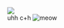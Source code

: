 <br><img src="https://komarev.com/ghpvc/?username=jillstingray&color=000000">
<br>uhh c+h
![meow](https://pbs.twimg.com/profile_banners/1887254973068812291/1758770535/1500x500)

<!--
**jillstingray/jillstingray** is a ✨ _special_ ✨ repository because its `README.md` (this file) appears on your GitHub profile.

Here are some ideas to get you started:

- 🔭 I’m currently working on ...
- 🌱 I’m currently learning ...
- 👯 I’m looking to collaborate on ...
- 🤔 I’m looking for help with ...
- 💬 Ask me about ...
- 📫 How to reach me: ...
- 😄 Pronouns: ...
- ⚡ Fun fact: ...
-->
